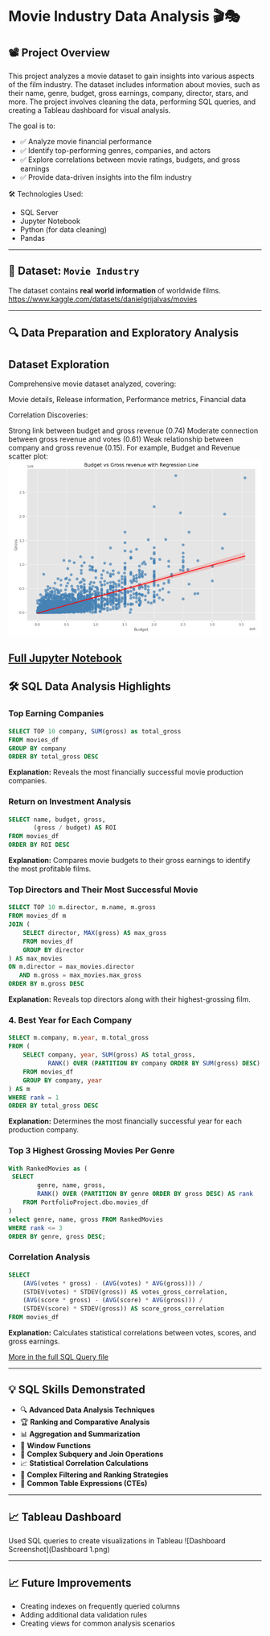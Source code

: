 
# Movie Industry Data Analysis 🎬🎭

## 📽️ Project Overview
This project analyzes a movie dataset to gain insights into various aspects of the film industry. The dataset includes information about movies, such as their name, genre, budget, gross earnings, company, director, stars, and more. The project involves cleaning the data, performing SQL queries, and creating a Tableau dashboard for visual analysis.

The goal is to:
- ✅ Analyze movie financial performance 
- ✅ Identify top-performing genres, companies, and actors
- ✅ Explore correlations between movie ratings, budgets, and gross earnings
- ✅ Provide data-driven insights into the film industry

🛠️ Technologies Used:
- SQL Server
- Jupyter Notebook
- Python (for data cleaning)
- Pandas
---

## 📂 Dataset: `Movie Industry` 
The dataset contains **real world information** of worldwide films. https://www.kaggle.com/datasets/danielgrijalvas/movies

---

## 🔍 Data Preparation and Exploratory Analysis
## Dataset Exploration
Comprehensive movie dataset analyzed, covering:

Movie details, Release information, Performance metrics, Financial data

Correlation Discoveries:

Strong link between budget and gross revenue (0.74)
Moderate connection between gross revenue and votes (0.61)
Weak relationship between company and gross revenue (0.15).
For example, Budget and Revenue scatter plot:
![Exapmle](jupyternotebookplt.png)

[Full Jupyter Notebook](film_industry_data.ipynb)
---

## 🛠️ SQL Data Analysis Highlights

### Top Earning Companies
```sql
SELECT TOP 10 company, SUM(gross) as total_gross
FROM movies_df
GROUP BY company 
ORDER BY total_gross DESC
```
**Explanation:** Reveals the most financially successful movie production companies.

### Return on Investment Analysis
```sql
SELECT name, budget, gross, 
       (gross / budget) AS ROI
FROM movies_df 
ORDER BY ROI DESC
```
**Explanation:** Compares movie budgets to their gross earnings to identify the most profitable films.

### Top Directors and Their Most Successful Movie
```sql
SELECT TOP 10 m.director, m.name, m.gross 
FROM movies_df m
JOIN (
    SELECT director, MAX(gross) AS max_gross 
    FROM movies_df 
    GROUP BY director
) AS max_movies
ON m.director = max_movies.director 
   AND m.gross = max_movies.max_gross
ORDER BY m.gross DESC
```
**Explanation:** Reveals top directors along with their highest-grossing film.

### 4. Best Year for Each Company
```sql
SELECT m.company, m.year, m.total_gross
FROM (
    SELECT company, year, SUM(gross) AS total_gross,
           RANK() OVER (PARTITION BY company ORDER BY SUM(gross) DESC) AS rank
    FROM movies_df
    GROUP BY company, year
) AS m
WHERE rank = 1
ORDER BY total_gross DESC
```
**Explanation:** Determines the most financially successful year for each production company.

### Top 3 Highest Grossing Movies Per Genre
```sql
With RankedMovies as (
 SELECT 
        genre, name, gross,
        RANK() OVER (PARTITION BY genre ORDER BY gross DESC) AS rank
    FROM PortfolioProject.dbo.movies_df
)
select genre, name, gross FROM RankedMovies
WHERE rank <= 3
ORDER BY genre, gross DESC;
```

### Correlation Analysis
```sql
SELECT 
    (AVG(votes * gross) - (AVG(votes) * AVG(gross))) /
    (STDEV(votes) * STDEV(gross)) AS votes_gross_correlation,
    (AVG(score * gross) - (AVG(score) * AVG(gross))) /
    (STDEV(score) * STDEV(gross)) AS score_gross_correlation
FROM movies_df
```
**Explanation:** Calculates statistical correlations between votes, scores, and gross earnings.

[More in the full SQL Query file](film_industry_dataset_querys.sql)

---

## 💡 SQL Skills Demonstrated
- 🔍 **Advanced Data Analysis Techniques**
- 🏆 **Ranking and Comparative Analysis**
- 📊 **Aggregation and Summarization**
- 🔢 **Window Functions**
- 🤝 **Complex Subquery and Join Operations**
- 📈 **Statistical Correlation Calculations**
- 🧩 **Complex Filtering and Ranking Strategies**
- 📑 **Common Table Expressions (CTEs)**

---

## 📈 Tableau Dashboard
Used SQL queries to create visualizations in Tableau
![Dashboard Screenshot](Dashboard 1.png)

---

## 📈 Future Improvements
- Creating indexes on frequently queried columns
- Adding additional data validation rules
- Creating views for common analysis scenarios
